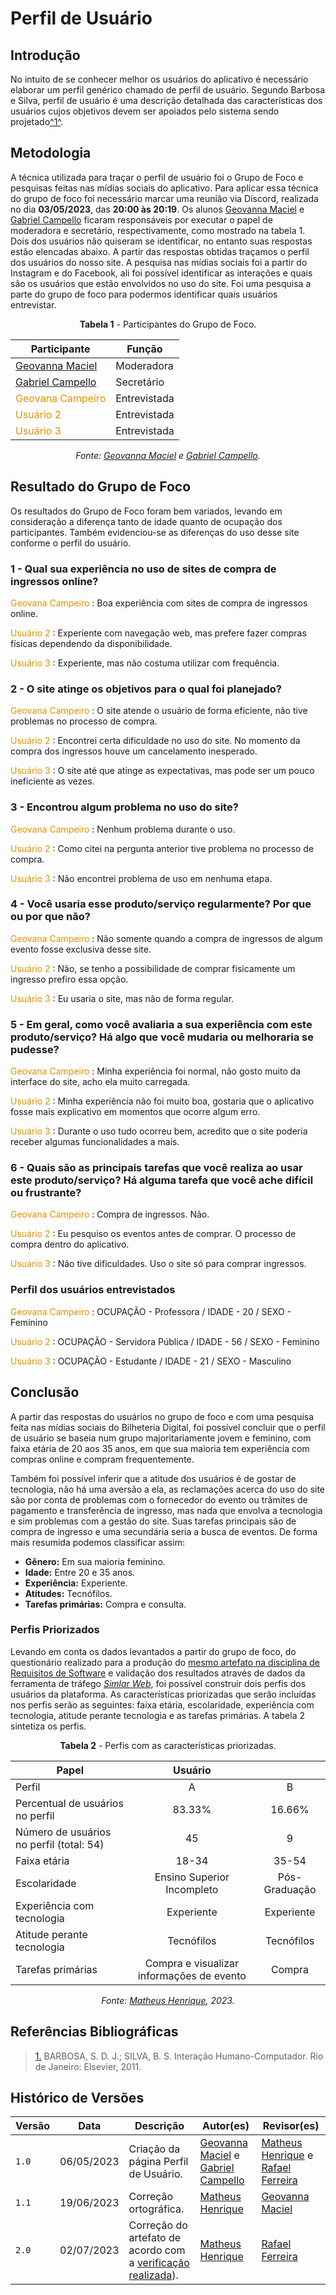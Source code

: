 # Perfil de Usuário

## Introdução

No intuito de se conhecer melhor os usuários do aplicativo é necessário elaborar um perfil genérico chamado de perfil de usuário. Segundo Barbosa e Silva, perfil de usuário é uma descrição detalhada das características dos usuários cujos objetivos devem ser apoiados pelo sistema sendo projetado<a id="anchor_1" href="#REF1">^1^</a>.

## Metodologia

A técnica utilizada para traçar o perfil de usuário foi o Grupo de Foco e pesquisas feitas nas mídias sociais do aplicativo. Para aplicar essa técnica do grupo de foco foi necessário marcar uma reunião via Discord, realizada no dia **03/05/2023**, das **20:00 às 20:19**. Os alunos [Geovanna Maciel](https://github.com/manuziny) e [Gabriel Campello](https://github.com/G16C) ficaram responsáveis por executar o papel de moderadora e secretário, respectivamente, como mostrado na tabela 1. Dois dos usuários não quiseram se identificar, no entanto suas respostas estão elencadas abaixo. A partir das respostas obtidas traçamos o perfil dos usuários do nosso site. A pesquisa nas mídias sociais foi a partir do Instagram e do Facebook, ali foi possível identificar as interações e quais são os usuários que estão envolvidos no uso do site. Foi uma pesquisa a parte do grupo de foco para podermos identificar quais usuários entrevistar.

<center>

**Tabela 1** - Participantes do Grupo de Foco.

| Participante                                             | Função       |
| -------------------------------------------------------- | ------------ |
| [Geovanna Maciel](https://github.com/manuziny)           | Moderadora   |
| [Gabriel Campello](https://github.com/G16C)              | Secretário   |
| <span style = "color: #E09200"> Geovana Campeiro </span> | Entrevistada |
| <span style = "color: #E09200"> Usuário 2 </span>        | Entrevistada |
| <span style = "color: #E09200"> Usuário 3 </span>        | Entrevistada |

_Fonte: [Geovanna Maciel](https://github.com/manuziny) e [Gabriel Campello](https://github.com/G16C)._

</center>

## Resultado do Grupo de Foco

Os resultados do Grupo de Foco foram bem variados, levando em consideração a diferença tanto de idade quanto de ocupação dos participantes. Também evidenciou-se as diferenças do uso desse site conforme o perfil do usuário.

### 1 - Qual sua experiência no uso de sites de compra de ingressos online?

<span style = "color: #E09200"> Geovana Campeiro </span>: Boa experiência com sites de compra de ingressos online.

<span style = "color: #E09200">Usuário 2 </span>: Experiente com navegação web, mas prefere fazer compras físicas dependendo da disponibilidade.

<span style = "color: #E09200">Usuário 3 </span>: Experiente, mas não costuma utilizar com frequência.

### 2 - O site atinge os objetivos para o qual foi planejado?

<span style = "color: #E09200"> Geovana Campeiro </span>: O site atende o usuário de forma eficiente, não tive problemas no processo de compra.

<span style = "color: #E09200">Usuário 2 </span>: Encontrei certa dificuldade no uso do site. No momento da compra dos ingressos houve um cancelamento inesperado.

<span style = "color: #E09200">Usuário 3 </span>: O site até que atinge as expectativas, mas pode ser um pouco ineficiente as vezes.

### 3 - Encontrou algum problema no uso do site?

<span style = "color: #E09200"> Geovana Campeiro </span>: Nenhum problema durante o uso.

<span style = "color: #E09200">Usuário 2 </span>: Como citei na pergunta anterior tive problema no processo de compra.

<span style = "color: #E09200">Usuário 3 </span>: Não encontrei problema de uso em nenhuma etapa.

### 4 - Você usaria esse produto/serviço regularmente? Por que ou por que não?

<span style = "color: #E09200"> Geovana Campeiro </span>: Não somente quando a compra de ingressos de algum evento fosse exclusiva desse site.

<span style = "color: #E09200">Usuário 2 </span>: Não, se tenho a possibilidade de comprar fisicamente um ingresso prefiro essa opção.

<span style = "color: #E09200">Usuário 3 </span>: Eu usaria o site, mas não de forma regular.

### 5 - Em geral, como você avaliaria a sua experiência com este produto/serviço? Há algo que você mudaria ou melhoraria se pudesse?

<span style = "color: #E09200"> Geovana Campeiro </span>: Minha experiência foi normal, não gosto muito da interface do site, acho ela muito carregada.

<span style = "color: #E09200">Usuário 2 </span>: Minha experiência não foi muito boa, gostaria que o aplicativo fosse mais explicativo em momentos que ocorre algum erro.

<span style = "color: #E09200">Usuário 3 </span>: Durante o uso tudo ocorreu bem, acredito que o site poderia receber algumas funcionalidades a mais.

### 6 - Quais são as principais tarefas que você realiza ao usar este produto/serviço? Há alguma tarefa que você ache difícil ou frustrante?

<span style = "color: #E09200"> Geovana Campeiro </span>: Compra de ingressos. Não.

<span style = "color: #E09200">Usuário 2 </span>: Eu pesquiso os eventos antes de comprar. O processo de compra dentro do aplicativo.

<span style = "color: #E09200">Usuário 3 </span>: Não tive dificuldades. Uso o site só para comprar ingressos.

### Perfil dos usuários entrevistados

<span style = "color: #E09200"> Geovana Campeiro </span>: OCUPAÇÃO - Professora / IDADE - 20 / SEXO - Feminino

<span style = "color: #E09200">Usuário 2 </span>: OCUPAÇÃO - Servidora Pública / IDADE - 56 / SEXO - Feminino

<span style = "color: #E09200">Usuário 3 </span>: OCUPAÇÃO - Estudante / IDADE - 21 / SEXO - Masculino

## Conclusão

A partir das respostas do usuários no grupo de foco e com uma pesquisa feita nas mídias sociais do Bilheteria Digital, foi possível concluir que o perfil de usuário se baseia num grupo majoritariamente jovem e feminino, com faixa etária de 20 aos 35 anos, em que sua maioria tem experiência com compras online e compram frequentemente.

Também foi possível inferir que a atitude dos usuários é de gostar de tecnologia, não há uma aversão a ela, as reclamações acerca do uso do site são por conta de problemas com o fornecedor do evento ou trâmites de pagamento e transferência de ingresso, mas nada que envolva a tecnologia e sim problemas com a gestão do site. Suas tarefas principais são de compra de ingresso e uma secundária seria a busca de eventos. De forma mais resumida podemos classificar assim:

- **Gênero:** Em sua maioria feminino.
- **Idade:** Entre 20 e 35 anos.
- **Experiência:** Experiente.
- **Atitudes:** Tecnófilos.
- **Tarefas primárias:** Compra e consulta.

### Perfis Priorizados

Levando em conta os dados levantados a partir do grupo de foco, do questionário realizado para a produção do [mesmo artefato na disciplina de Requisitos de Software](https://requisitos-de-software.github.io/2023.1-BilheteriaDigital/elicitacao/perfil_de_usuario/) e validação dos resultados através de dados da ferramenta de tráfego [_Simlar Web_](https://www.similarweb.com/), foi possível construir dois perfis dos usuários da plataforma. As características priorizadas que serão incluídas nos perfis serão as seguintes: faixa etária, escolaridade, experiência com tecnologia, atitude perante tecnologia e as tarefas primárias. A tabela 2 sintetiza os perfis.

<center>

**Tabela 2** - Perfis com as características priorizadas.

| Papel                                    |                  Usuário                  |               |
| ---------------------------------------- | :---------------------------------------: | :-----------: |
| Perfil                                   |                     A                     |       B       |
| Percentual de usuários no perfil         |                  83.33%                   |    16.66%     |
| Número de usuários no perfil (total: 54) |                    45                     |       9       |
| Faixa etária                             |                   18-34                   |     35-54     |
| Escolaridade                             |        Ensino Superior Incompleto         | Pós-Graduação |
| Experiência com tecnologia               |                Experiente                 |  Experiente   |
| Atitude perante tecnologia               |                Tecnófilos                 |  Tecnófilos   |
| Tarefas primárias                        | Compra e visualizar informações de evento |    Compra     |

_Fonte: [Matheus Henrique](https://github.com/mathonaut), 2023._

</center>

## Referências Bibliográficas

> <a id="REF1" href="#anchor_1">1.</a> BARBOSA, S. D. J.; SILVA, B. S. Interação Humano-Computador. Rio de Janeiro: Elsevier, 2011.

## Histórico de Versões

| Versão | Data       | Descrição                                                                                                        | Autor(es)                                                                                    | Revisor(es)                                                                                         |
| ------ | ---------- | ---------------------------------------------------------------------------------------------------------------- | -------------------------------------------------------------------------------------------- | --------------------------------------------------------------------------------------------------- |
| `1.0`  | 06/05/2023 | Criação da página Perfil de Usuário.                                                                             | [Geovanna Maciel](https://github.com/manuziny) e [Gabriel Campello](https://github.com/G16C) | [Matheus Henrique](https://github.com/mathonaut) e [Rafael Ferreira](https://github.com/RafaelCLG0) |
| `1.1`  | 19/06/2023 | Correção ortográfica.                                                                                            | [Matheus Henrique](https://github.com/mathonaut)                                             | [Geovanna Maciel](https://github.com/manuziny)                                                      |
| `2.0`  | 02/07/2023 | Correção do artefato de acordo com a [verificação realizada](../verificacao/grupo/etapa2/perfil-de-usuario.md)). | [Matheus Henrique](https://github.com/mathonaut)                                             | [Rafael Ferreira](https://github.com/RafaelCLG0)                                                    |
